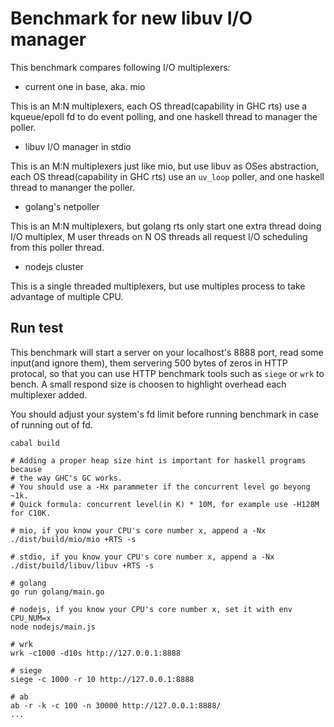 Benchmark for new libuv I/O manager
===============================

This benchmark compares following I/O multiplexers:

+ current one in base, aka. mio     

This is an M:N multiplexers, each OS thread(capability in GHC rts) use a kqueue/epoll fd to do event polling, and one haskell thread to manager the poller.

+ libuv I/O manager in stdio

This is an M:N multiplexers just like mio, but use libuv as OSes abstraction, each OS thread(capability in GHC rts) use an `uv_loop` poller, and one haskell thread to mananger the poller.

+ golang's netpoller

This is an M:N multiplexers, but golang rts only start one extra thread doing I/O multiplex, M user threads on N OS threads all request I/O scheduling from this poller thread.

+ nodejs cluster

This is a single threaded multiplexers, but use multiples process to take advantage of multiple CPU.


Run test
--------

This benchmark will start a server on your localhost's 8888 port, read some input(and ignore them), them servering 500 bytes of zeros in HTTP protocal, so that you can use HTTP benchmark tools such as `siege` or `wrk` to bench. A small respond size is choosen to highlight overhead each multiplexer added.

You should adjust your system's fd limit before running benchmark in case of running out of fd.

```
cabal build

# Adding a proper heap size hint is important for haskell programs because
# the way GHC's GC works.
# You should use a -Hx parammeter if the concurrent level go beyong ~1k.
# Quick formula: concurrent level(in K) * 10M, for example use -H128M for C10K.

# mio, if you know your CPU's core number x, append a -Nx
./dist/build/mio/mio +RTS -s

# stdio, if you know your CPU's core number x, append a -Nx
./dist/build/libuv/libuv +RTS -s

# golang
go run golang/main.go

# nodejs, if you know your CPU's core number x, set it with env CPU_NUM=x
node nodejs/main.js

# wrk
wrk -c1000 -d10s http://127.0.0.1:8888   

# siege
siege -c 1000 -r 10 http://127.0.0.1:8888 

# ab
ab -r -k -c 100 -n 30000 http://127.0.0.1:8888/
...
```
